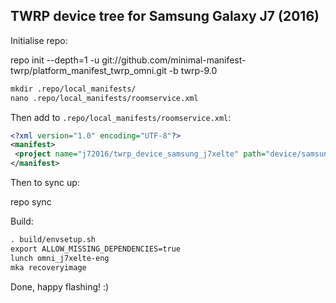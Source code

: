## TWRP device tree for Samsung Galaxy J7 (2016)

Initialise repo:

repo init --depth=1 -u git://github.com/minimal-manifest-twrp/platform_manifest_twrp_omni.git -b twrp-9.0

```xml
mkdir .repo/local_manifests/
nano .repo/local_manifests/roomservice.xml
```
Then add to `.repo/local_manifests/roomservice.xml`:

```xml
<?xml version="1.0" encoding="UTF-8"?>
<manifest>
 <project name="j72016/twrp_device_samsung_j7xelte" path="device/samsung/j7xelte" remote="github" revision="android-8.1" />
</manifest>
```
Then to sync up:

repo sync

Build:
```xml
. build/envsetup.sh
export ALLOW_MISSING_DEPENDENCIES=true
lunch omni_j7xelte-eng
mka recoveryimage
```

Done, happy flashing! :)
